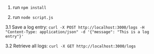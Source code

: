 1. run `npm install`

2. run `node script.js`

3.1 Save a log entry:
`curl -X POST http://localhost:3000/logs -H "Content-Type: application/json" -d '{"message": "This is a log entry"}'`

3.2 Retrieve all logs:
`curl -X GET http://localhost:3000/logs`
